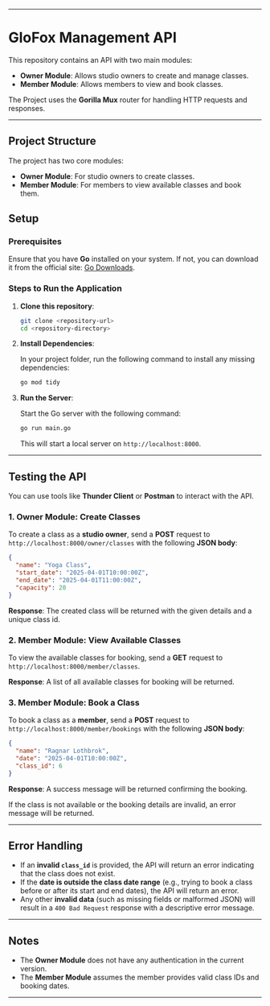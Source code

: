 
---

# GloFox Management API

This repository contains an API with two main modules:

- **Owner Module**: Allows studio owners to create and manage classes.
- **Member Module**: Allows members to view and book classes.

The Project uses the **Gorilla Mux** router for handling HTTP requests and responses.

---

## Project Structure

The project has two core modules:

- **Owner Module**: For studio owners to create classes.
- **Member Module**: For members to view available classes and book them.

## Setup

### Prerequisites

Ensure that you have **Go** installed on your system. If not, you can download it from the official site: [Go Downloads](https://golang.org/dl/).

### Steps to Run the Application

1. **Clone this repository**:

   ```bash
   git clone <repository-url>
   cd <repository-directory>
   ```

2. **Install Dependencies**:

   In your project folder, run the following command to install any missing dependencies:

   ```bash
   go mod tidy
   ```

3. **Run the Server**:

   Start the Go server with the following command:

   ```bash
   go run main.go
   ```

   This will start a local server on `http://localhost:8000`.

---

## Testing the API

You can use tools like **Thunder Client** or **Postman** to interact with the API.

### 1. **Owner Module: Create Classes**

To create a class as a **studio owner**, send a **POST** request to `http://localhost:8000/owner/classes` with the following **JSON body**:

```json
{
  "name": "Yoga Class",
  "start_date": "2025-04-01T10:00:00Z",
  "end_date": "2025-04-01T11:00:00Z",
  "capacity": 20
}
```

**Response**: The created class will be returned with the given details and a unique class id.

### 2. **Member Module: View Available Classes**

To view the available classes for booking, send a **GET** request to `http://localhost:8000/member/classes`.

**Response**: A list of all available classes for booking will be returned.

### 3. **Member Module: Book a Class**

To book a class as a **member**, send a **POST** request to `http://localhost:8000/member/bookings` with the following **JSON body**:

```json
{
  "name": "Ragnar Lothbrok",
  "date": "2025-04-01T10:00:00Z",
  "class_id": 6
}
```

**Response**: A success message will be returned confirming the booking.

If the class is not available or the booking details are invalid, an error message will be returned.

---

## Error Handling

- If an **invalid `class_id`** is provided, the API will return an error indicating that the class does not exist.
- If the **date is outside the class date range** (e.g., trying to book a class before or after its start and end dates), the API will return an error.
- Any other **invalid data** (such as missing fields or malformed JSON) will result in a `400 Bad Request` response with a descriptive error message.

---

## Notes

- The **Owner Module** does not have any authentication in the current version.
- The **Member Module** assumes the member provides valid class IDs and booking dates.

---